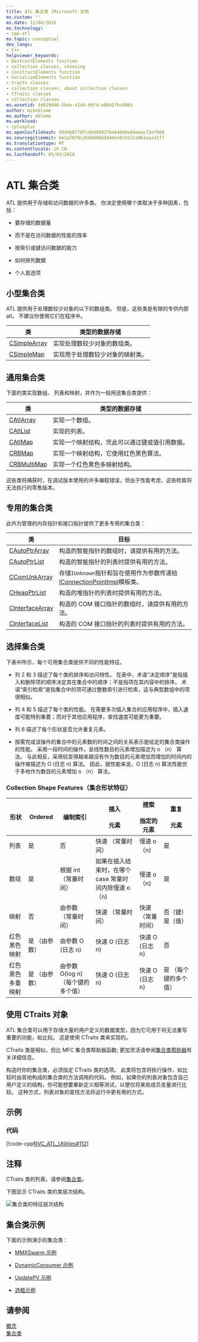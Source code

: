 ```yaml
---
title: ATL 集合类 |Microsoft 文档
ms.custom: ''
ms.date: 11/04/2016
ms.technology:
- cpp-atl
ms.topic: conceptual
dev_langs:
- C++
helpviewer_keywords:
- DestructElements function
- collection classes, choosing
- ConstructElements function
- SerializeElements function
- traits classes
- collection classes, about collection classes
- CTraits classes
- collection classes
ms.assetid: 4d619d46-5b4e-41dd-b9fd-e86b1fbc00b5
author: mikeblome
ms.author: mblome
ms.workload:
- cplusplus
ms.openlocfilehash: 4594b87f07cd4d89937ba640d9a04aeacf2ef866
ms.sourcegitcommit: be2a7679c2bd80968204dee03d13ca961eaa31ff
ms.translationtype: MT
ms.contentlocale: zh-CN
ms.lasthandoff: 05/03/2018
---
```

# <a name="atl-collection-classes"></a>ATL 集合类
ATL 提供用于存储和访问数据的许多类。 你决定使用哪个类取决于多种因素，包括：  
  
-   要存储的数据量  
  
-   而不是在访问数据的性能的效率  
  
-   按索引或键访问数据的能力  
  
-   如何排列数据  
  
-   个人首选项  
  
## <a name="small-collection-classes"></a>小型集合类  
 ATL 提供用于处理数较少对象的以下的数组类。 但是，这些类是有限的专供内部 atl。 不建议你使用它们在程序中。  
  
|类|类型的数据存储|  
|-----------|--------------------------|  
|[CSimpleArray](../atl/reference/csimplearray-class.md)|实现处理数较少对象的数组类。|  
|[CSimpleMap](../atl/reference/csimplemap-class.md)|实现用于处理数较少对象的映射类。|  
  
## <a name="general-purpose-collection-classes"></a>通用集合类  
 下面的类实现数组、 列表和映射，并作为一般用途集合类提供：  
  
|类|类型的数据存储|  
|-----------|--------------------------|  
|[CAtlArray](../atl/reference/catlarray-class.md)|实现一个数组。|  
|[CAtlList](../atl/reference/catllist-class.md)|实现的列表。|  
|[CAtlMap](../atl/reference/catlmap-class.md)|实现一个映射结构，凭此可以通过键或值引用数据。|  
|[CRBMap](../atl/reference/crbmap-class.md)|实现一个映射结构，它使用红色黑色算法。|  
|[CRBMultiMap](../atl/reference/crbmultimap-class.md)|实现一个红色黑色多映射结构。|  
  
 这些类将捕获时，在调试版本使用的许多编程错误，但出于性能考虑，这些检查将无法执行的零售版本。  
  
## <a name="specialized-collection-classes"></a>专用的集合类  
 此外为管理的内存指针和接口指针提供了更多专用的集合类：  
  
|类|目标|  
|-----------|-------------|  
|[CAutoPtrArray](../atl/reference/cautoptrarray-class.md)|构造的智能指针的数组时，请提供有用的方法。|  
|[CAutoPtrList](../atl/reference/cautoptrlist-class.md)|构造的智能指针的列表时提供有用的方法。|  
|[CComUnkArray](../atl/reference/ccomunkarray-class.md)|存储`IUnknown`指针和旨在使用作为参数传递给[IConnectionPointImpl](../atl/reference/iconnectionpointimpl-class.md)模板类。|  
|[CHeapPtrList](../atl/reference/cheapptrlist-class.md)|构造的堆指针的列表时提供有用的方法。|  
|[CInterfaceArray](../atl/reference/cinterfacearray-class.md)|构造的 COM 接口指针的数组时，请提供有用的方法。|  
|[CInterfaceList](../atl/reference/cinterfacelist-class.md)|构造的 COM 接口指针的列表时提供有用的方法。|  
  
## <a name="choosing-a-collection-class"></a>选择集合类  
 下表中所示，每个可用集合类提供不同的性能特征。  
  
-   列 2 和 3 描述了每个类的排序和访问特性。 在表中，术语“决定顺序”是指插入和删除项的顺序决定其在集合中的顺序；不是指项在其内容中的排序。 术语“索引检索”是指集合中的项可通过整数索引进行检索，这与典型数组中的项很相似。  
  
-   列 4 和 5 描述了每个类的性能。 在需要多次插入集合的应用程序中，插入速度可能特别重要；而对于其他应用程序，查找速度可能更为重要。  
  
-   列 6 描述了每个形状是否允许重复元素。  
  
-   按需完成该操作的集合中的元素数的时间之间的关系表示是给定的集合类操作的性能。 采用一段时间的操作，呈线性数目的元素增加描述为 o （n） 算法。 与此相反，采用较变得越来越没有作为数目的元素增加而增加的时间内的操作被描述为 O (日志 n) 算法。 因此，就性能来说，O (日志 n) 算法性能优于多地作为数目的元素增加 o （n） 算法。  
  
### <a name="collection-shape-features"></a>Collection Shape Features（集合形状特征）  
  
|形状|Ordered|编制索引|插入<br /><br /> 元素|搜索<br /><br /> 指定的元素|重复<br /><br /> 元素|  
|-----------|--------------|--------------|---------------------------|--------------------------------------|-----------------------------|  
|列表|是|否|快速 （常量时间）|慢速 o （n)|是|  
|数组|是|根据 int （常量时间）|如果在插入结束时，在哪个 case 常量时间内除慢速 o （n)|慢速 o （n)|是|  
|映射|否|由参数 （常量时间）|快速 （常量时间）|快速 （常量时间）|否（键）是（值）|  
|红色黑色映射|是 （由参数）|由参数 O (日志 n)|快速 O (日志 n)|快速 O (日志 n)|否|  
|红色黑色多重映射|是 （由参数）|由参数 O(log n) （每个键的多个值）|快速 O (日志 n)|快速 O (日志 n)|是 （每个键的多个值）|  
  
## <a name="using-ctraits-objects"></a>使用 CTraits 对象  
 ATL 集合类可以用于存储大量的用户定义的数据类型，因为它可用于将无法重写重要的功能，如比较。 这是使用 CTraits 类来实现的。  
  
 CTraits 类是相似，但比 MFC 集合类帮助器函数; 更加灵活请参阅[集合类帮助器](../mfc/reference/collection-class-helpers.md)有关详细信息。  
  
 构造时你的集合类，必须指定 CTraits 类的选项。 此类将包含将执行操作，如比较时由其他构成的集合类的方法调用的代码。 例如，如果你的列表对象包含自己用户定义的结构，你可能想要重新定义相等测试，以便仅将某些成员变量进行比较。 这种方式，列表对象的查找方法将运行中更有用的方式。  
  
## <a name="example"></a>示例  
  
### <a name="code"></a>代码  
 [!code-cpp[NVC_ATL_Utilities#112](../atl/codesnippet/cpp/atl-collection-classes_1.cpp)]  
  
## <a name="comments"></a>注释  
 CTraits 类的列表，请参阅[集合类](../atl/collection-classes.md)。  
  
 下图显示 CTraits 类的类层次结构。  
  
 ![集合类的特征层次结构](../atl/media/vctraitscollectionclasseshierarchy.gif "vctraitscollectionclasseshierarchy")  
  
## <a name="collection-classes-samples"></a>集合类示例  
 下面的示例演示的集合类：  
  
-   [MMXSwarm 示例](../visual-cpp-samples.md)  
  
-   [DynamicConsumer 示例](../visual-cpp-samples.md)  
  
-   [UpdatePV 示例](../visual-cpp-samples.md)  
  
-   [选框示例](../visual-cpp-samples.md)  
  
## <a name="see-also"></a>请参阅  
 [概念](../atl/active-template-library-atl-concepts.md)   
 [集合类](../atl/collection-classes.md)

